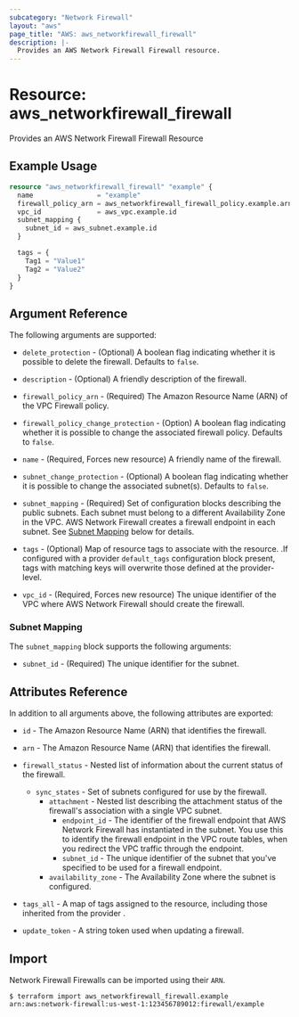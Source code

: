 ```yaml
---
subcategory: "Network Firewall"
layout: "aws"
page_title: "AWS: aws_networkfirewall_firewall"
description: |-
  Provides an AWS Network Firewall Firewall resource.
---
```


# Resource: aws_networkfirewall_firewall

Provides an AWS Network Firewall Firewall Resource

## Example Usage

```terraform
resource "aws_networkfirewall_firewall" "example" {
  name                = "example"
  firewall_policy_arn = aws_networkfirewall_firewall_policy.example.arn
  vpc_id              = aws_vpc.example.id
  subnet_mapping {
    subnet_id = aws_subnet.example.id
  }

  tags = {
    Tag1 = "Value1"
    Tag2 = "Value2"
  }
}
```

## Argument Reference

The following arguments are supported:

* `delete_protection` - (Optional) A boolean flag indicating whether it is possible to delete the firewall. Defaults to `false`.

* `description` - (Optional) A friendly description of the firewall.

* `firewall_policy_arn` - (Required) The Amazon Resource Name (ARN) of the VPC Firewall policy.

* `firewall_policy_change_protection` - (Option) A boolean flag indicating whether it is possible to change the associated firewall policy. Defaults to `false`.

* `name` - (Required, Forces new resource) A friendly name of the firewall.

* `subnet_change_protection` - (Optional) A boolean flag indicating whether it is possible to change the associated subnet(s). Defaults to `false`.

* `subnet_mapping` - (Required) Set of configuration blocks describing the public subnets. Each subnet must belong to a different Availability Zone in the VPC. AWS Network Firewall creates a firewall endpoint in each subnet. See [Subnet Mapping](#subnet-mapping) below for details.

* `tags` - (Optional) Map of resource tags to associate with the resource. .If configured with a provider `default_tags` configuration block present, tags with matching keys will overwrite those defined at the provider-level.

* `vpc_id` - (Required, Forces new resource) The unique identifier of the VPC where AWS Network Firewall should create the firewall.

### Subnet Mapping

The `subnet_mapping` block supports the following arguments:

* `subnet_id` - (Required) The unique identifier for the subnet.

## Attributes Reference

In addition to all arguments above, the following attributes are exported:

* `id` - The Amazon Resource Name (ARN) that identifies the firewall.

* `arn` - The Amazon Resource Name (ARN) that identifies the firewall.

* `firewall_status` - Nested list of information about the current status of the firewall.
    * `sync_states` - Set of subnets configured for use by the firewall.
        * `attachment` - Nested list describing the attachment status of the firewall's association with a single VPC subnet.
            * `endpoint_id` - The identifier of the firewall endpoint that AWS Network Firewall has instantiated in the subnet. You use this to identify the firewall endpoint in the VPC route tables, when you redirect the VPC traffic through the endpoint.
            * `subnet_id` - The unique identifier of the subnet that you've specified to be used for a firewall endpoint.
        * `availability_zone` - The Availability Zone where the subnet is configured.

* `tags_all` - A map of tags assigned to the resource, including those inherited from the provider .

* `update_token` - A string token used when updating a firewall.

## Import

Network Firewall Firewalls can be imported using their `ARN`.

```
$ terraform import aws_networkfirewall_firewall.example arn:aws:network-firewall:us-west-1:123456789012:firewall/example
```

